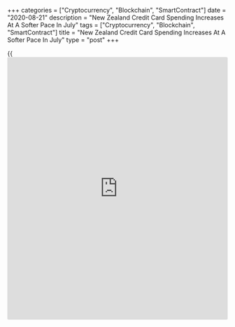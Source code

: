 +++
categories = ["Cryptocurrency", "Blockchain", "SmartContract"]
date = "2020-08-21"
description = "New Zealand Credit Card Spending Increases At A Softer Pace In July"
tags = ["Cryptocurrency", "Blockchain", "SmartContract"]
title = "New Zealand Credit Card Spending Increases At A Softer Pace In July"
type = "post"
+++

{{<iframe id="large-banner" src="https://www.bounty.group/#slide=23.0" width="100%" height="600" scrolling="no" style="border: 0px solid rgb(216, 221, 230); border-radius: 3px;">}}

New Zealand's credit card spending increased in July, though at a softer
rate, figures from the Reserve Bank of New Zealand showed on Friday.

Overall credit card spending rose 1.8 percent month-on-month in July,
after an 11.5 percent increase in June.

Domestic billing increased 3.6 percent monthly to NZ$3.496 billion and
overseas billings declined 7.6 percent to NZ$246 million, data showed.

On a yearly basis, credit card spending decreased 5.8 percent in July,
following a 9.4 percent decline in the previous month. This was the
fifth consecutive fall.

For comments and feedback [contact](https://www.playgroundfx.com/contact/): editorial@rtt[news](https://www.letsplayfx.com/blog/forex-news-website/).com

[Economic News][1]

 **What parts of the world are seeing the best (and worst) economic
performances lately? Click[here][2] to check out our [Econ Scorecard][2]
and find out! See up-to-the-moment [ranking](https://www.playgroundfx.com/blog/crypto-exchange-ranking/)s for the best and worst
performers in [GDP][3], [unemployment rate][4], [inflation][5] and much
more.**

   1. www.rtt[news](https://www.letsplayfx.com/blog/forex-news-website/).com/Content/EconomicNews.aspx
   2. www.rtt[news](https://www.letsplayfx.com/blog/forex-news-website/).com/economic-scorecard/world-rank/retail-sales/highest-performance.aspx
   3. www.rtt[news](https://www.letsplayfx.com/blog/forex-news-website/).com/economic-scorecard/world-rank/GDP/highest-performance.aspx
   4. www.rtt[news](https://www.letsplayfx.com/blog/forex-news-website/).com/economic-scorecard/world-rank/unemployment-rate/lowest-performance.aspx
   5. www.rtt[news](https://www.letsplayfx.com/blog/forex-news-website/).com/economic-scorecard/world-rank/CPI/highest-performance.aspx